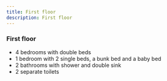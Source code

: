 ```yaml
---
title: First floor
description: First floor
---
```


### First floor

- 4 bedrooms with double beds
- 1 bedroom with 2 single beds, a bunk bed and a baby bed
- 2 bathrooms with shower and double sink
- 2 separate toilets
